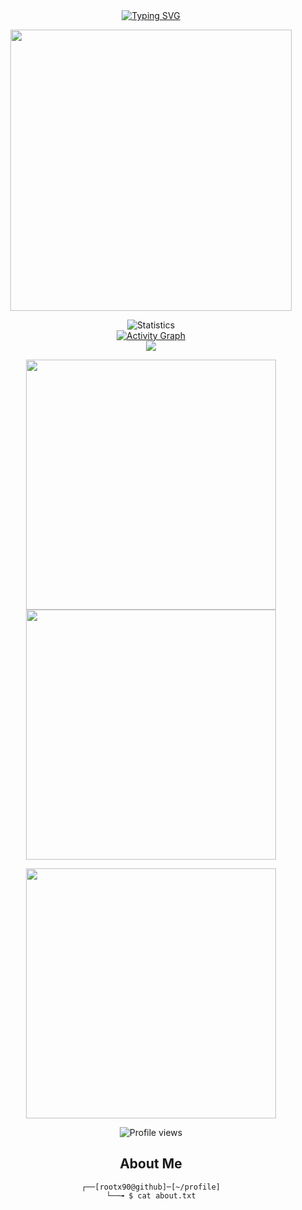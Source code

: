 <div align="center">
  
<!-- Enhanced Animated Text with Multiple Lines and Hacker Style -->
<a href="https://git.io/typing-svg">
  <img src="https://readme-typing-svg.herokuapp.com?font=Fira+Code&weight=600&size=30&pause=1000&color=00FF00&background=000000&center=true&vCenter=true&random=false&width=600&height=70&lines=%3E+SYSTEM%3A+Accessing+Profile...;%3E+TARGET%3A+rootx90+%F0%9F%92%80;%3E+STATUS%3A+Elite+Hacker+Mode+%F0%9F%92%BB;%3E+INITIALIZING...+%F0%9F%94%93" alt="Typing SVG" />
</a>

<!-- Matrix-style Hacker GIF -->
<p align="center">
  <img src="https://media.giphy.com/media/077i6AULCXc0FKTj9s/giphy.gif" width="450"/>
</p>

<!-- Cool Terminal-style Stats Box -->
<div align="center">
  <img src="https://github-stats-alpha.vercel.app/api?username=rootx90&cc=000&tc=00ff00&ic=fff&bc=000" alt="Statistics"/>
</div>

<!-- Custom Contribution Graph -->
<a href="https://github.com/rootx90">
  <img alt="Activity Graph" src="https://github-readme-activity-graph.vercel.app/graph?username=rootx90&theme=chartreuse-dark&hide_border=true&point=00FF00&line=00FF00&title_color=00FF00&color=FFFFFF" />
</a>

<!-- Animated Skill Icons -->
<div align="center">
  <img src="https://skillicons.dev/icons?i=html,css,js,php,python,react,angular,nodejs,django,docker,kubernetes,aws&theme=dark" />
</div>

<!-- Matrix-style Stats -->
<p align="center">
  <img width="400" src="https://github-readme-stats.vercel.app/api?username=rootx90&show_icons=true&theme=matrix&hide_border=true&bg_color=0D1117">
  <img width="400" src="https://github-readme-streak-stats.herokuapp.com/?user=rootx90&theme=matrix&hide_border=true&background=0D1117">
</p>

<!-- Glowing Top Languages Card -->
<p align="center">
  <img width="400" src="https://github-readme-stats.vercel.app/api/top-langs/?username=rootx90&layout=compact&theme=matrix&hide_border=true&bg_color=0D1117">
</p>

<!-- Profile Views Counter with Matrix Style -->
<p align="center">
  <img src="https://komarev.com/ghpvc/?username=rootx90&label=Profile+Views&color=00FF00&style=flat" alt="Profile views"/>
</p>

## About Me
```ascii
┌──[rootx90@github]─[~/profile]
└──╼ $ cat about.txt
